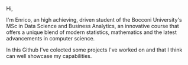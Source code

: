 Hi, 

I'm Enrico, an high achieving, driven student of the Bocconi University's MSc in Data Science and Business Analytics, 
an innovative course that offers a unique blend of modern statistics, mathematics and the latest advancements in computer science.

In this Github I've colected some projects I've worked on and that I think can well showcase my capabilities.
